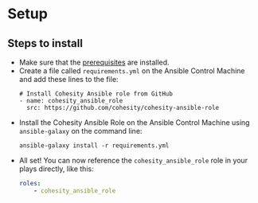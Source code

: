# Setup

## Steps to install

* Make sure that the [prerequisites](pre-requisites.md) are installed.
* Create a file called `requirements.yml` on the Ansible Control Machine and add these lines to the file:
  ```
  # Install Cohesity Ansible role from GitHub
  - name: cohesity_ansible_role
    src: https://github.com/cohesity/cohesity-ansible-role
  ```
* Install the Cohesity Ansible Role on the Ansible Control Machine using `ansible-galaxy` on the command line:
  ```
  ansible-galaxy install -r requirements.yml
  ```
* All set! You can now reference the `cohesity_ansible_role` role in your plays directly, like this:
  ```yaml
  roles:
      - cohesity_ansible_role
  ```
